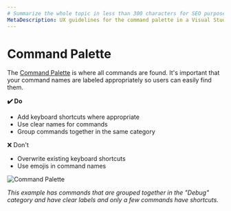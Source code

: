 ```yaml
---
# Summarize the whole topic in less than 300 characters for SEO purpose
MetaDescription: UX guidelines for the command palette in a Visual Studio Code extension.
---
```


# Command Palette

The [Command Palette](/api/references/contribution-points#contributes.commands) is where all commands are found. It's important that your command names are labeled appropriately so users can easily find them.

**✔️ Do**

* Add keyboard shortcuts where appropriate
* Use clear names for commands
* Group commands together in the same category

❌ Don't

* Overwrite existing keyboard shortcuts
* Use emojis in command names

![Command Palette](images/examples/command-palette.png)

*This example has commands that are grouped together in the "Debug" category and have clear labels and only a few commands have shortcuts.*